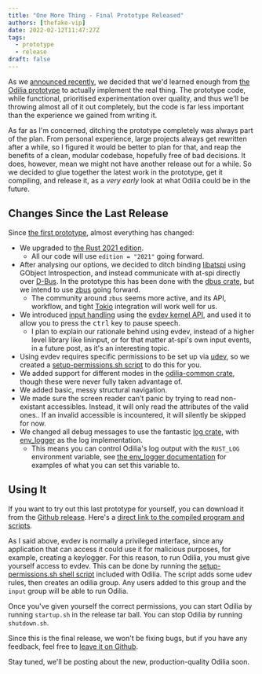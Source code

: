```yaml
---
title: "One More Thing - Final Prototype Released"
authors: [thefake-vip]
date: 2022-02-12T11:47:27Z
tags:
  - prototype
  - release
draft: false
---
```


[repo]: <https://github.com/odilia-app/odilia-prototype>
[release]: <https://github.com/odilia-app/odilia-prototype/releases/tag/v-0.1.0>
[download]: <https://github.com/odilia-app/odilia-prototype/releases/download/v-0.1.0/odilia-release.tar.gz>
[discussions]: <https://github.com/odilia-app/odilia-prototype/discussions>

[libatspi]: <https://gitlab.gnome.org/GNOME/at-spi2-core/-/tree/master/atspi>
[dbus]: <https://www.freedesktop.org/wiki/Software/dbus/>
[dbus-crate]: <https://crates.io/crates/dbus>
[zbus]: <https://crates.io/crates/zbus>
[tokio]: <https://crates.io/crates/tokio>
[rust-2021]: <https://doc.rust-lang.org/edition-guide/rust-2021/index.html>
[evdev]: <https://manpages.ubuntu.com/manpages/jammy/man4/evdev.4.html>
[odilia-input]: <https://github.com/odilia-app/odilia-input>
[odilia-common]: <https://github.com/odilia-app/odilia-common>
[udev]: <https://www.linux.com/news/udev-introduction-device-management-modern-linux-system/>
[permissions-script]: <https://github.com/odilia-app/odilia-prototype/blob/main/setup-permissions.sh>
[log]: <https://crates.io/crates/log>
[env_logger]: <https://crates.io/crates/env_logger>
[env_logger-docs]: <https://docs.rs/env_logger/latest/env_logger/#enabling-logging>

As we [announced recently](../enough-prototypes), we decided that we'd learned enough from [the Odilia prototype][repo]
to actually implement the real thing. The prototype code, while functional, prioritised experimentation over quality,
and thus we'll be throwing almost all of it out completely, but the code is far less important than the experience we
gained from writing it.

As far as I'm concerned, ditching the prototype completely was always part of the plan. From personal experience, large
projects always get rewritten after a while, so I figured it would be better to plan for that, and reap the benefits of
a clean, modular codebase, hopefully free of bad decisions. It does, however, mean we might not have another release out
for a while. So we decided to glue together the latest work in the prototype, get it compiling, and release it, as a
*very early* look at what Odilia could be in the future.

## Changes Since the Last Release

Since [the first prototype](../first-prototype), almost everything has changed:

* We upgraded to [the Rust 2021 edition][rust-2021].
    * All our code will use `edition = "2021"` going forward.
* After analysing our options, we decided to ditch binding [libatspi][libatspi] using GObject Introspection, and instead
  communicate with at-spi directly over [D-Bus][dbus]. In the prototype this has been done with the [dbus
  crate][dbus-crate], but we intend to use [zbus][zbus] going forward.
    * The community around `zbus` seems more active, and its API, workflow, and tight [Tokio][tokio] integration will
      work well for us.
* We introduced [input handling][odilia-input] using the [evdev kernel API][evdev], and used it to allow you to press
  the <kbd>ctrl</kbd> key to pause speech.
    * I plan to explain our rationale behind using evdev, instead of a higher level library like lininput, or for that
      matter at-spi's own input events, in a future post, as it's an interesting topic.
* Using evdev requires specific permissions to be set up via [udev][udev], so we created a [setup-permissions.sh
  script][permissions-script] to do this for you.
* We added support for different modes in the [odilia-common crate][odilia-common], though these were never fully taken
  advantage of.
* We added basic, messy structural navigation.
* We made sure the screen reader can't panic by trying to read non-existant accessibles. Instead, it will only read the
  attributes of the valid ones.. If an invalid accessible is incountered, it will silently be skipped for now.
* We changed all debug messages to use the fantastic [log crate][log], with [env_logger][env_logger] as the log
  implementation.
    * This means you can control Odilia's log output with the `RUST_LOG` environment variable, see [the env_logger
      documentation][env_logger-docs] for examples of what you can set this variable to.

## Using It

If you want to try out this last prototype for yourself, you can download it from the [Github release][release]. Here's
a [direct link to the compiled program and scripts][download].

As I said above, evdev is normally a privileged interface, since any
application that can access it could use it for malicious purposes, for
example, creating a keylogger. For this reason, to run Odilia, you must give
yourself access to evdev. This can be done by running the [setup-permissions.sh
shell script][permissions-script] included with Odilia. The script adds some
udev rules, then creates an odilia group. Any users added to this group and the
`input` group will be able to run Odilia.

Once you've given yourself the correct permissions, you can start Odilia by
running `startup.sh` in the release tar ball. You can stop Odilia by running
`shutdown.sh`.

Since this is the final release, we won't be fixing bugs, but if you have any
feedback, feel free to [leave it on Github][discussions].

Stay tuned, we'll be posting about the new, production-quality Odilia soon.
